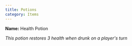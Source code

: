 ```yaml
---
title: Potions
category: Items
---
```


**Name:** Health Potion

*This potion restores 3 health when drunk on a player's turn*